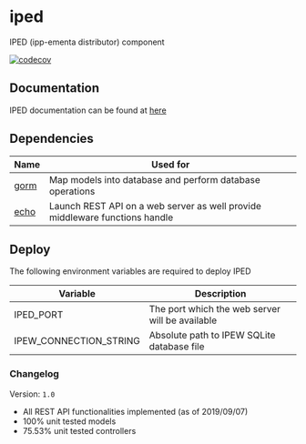 # iped
IPED (ipp-ementa distributor) component

[![codecov](https://codecov.io/gh/ipp-ementa/iped/branch/master/graph/badge.svg)](https://codecov.io/gh/ipp-ementa/iped)

## Documentation

IPED documentation can be found at [here](https://github.com/ipp-ementa/iped-documentation)

## Dependencies

|Name|Used for|
|----|--------|
|[gorm](https://github.com/jinzhu/gorm)|Map models into database and perform database operations|
|[echo](https://github.com/labstack/echo)|Launch REST API on a web server as well provide middleware functions handle|

## Deploy

The following environment variables are required to deploy IPED

|Variable|Description|
|--------|-----------|
|IPED_PORT|The port which the web server will be available|
|IPEW_CONNECTION_STRING|Absolute path to IPEW SQLite database file|

### Changelog

Version: `1.0`

- All REST API functionalities implemented (as of 2019/09/07)
- 100% unit tested models
- 75.53% unit tested controllers